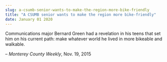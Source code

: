 ```yaml
---
slug: a-csumb-senior-wants-to-make-the-region-more-bike-friendly
title: "A CSUMB senior wants to make the region more bike-friendly"
date: January 01 2020
---
```


 
<p>
  Communications major Bernard Green had a revelation in his teens that set him
  on his current path: make whatever world he lived in more bikeable and
  walkable.
</p>
<p>– <em>Monterey County Weekly</em>, Nov. 19, 2015</p>
 
